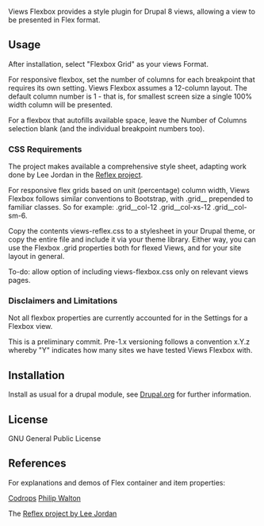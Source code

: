 Views Flexbox provides a style plugin for Drupal 8 views, allowing a view to be presented in Flex format.

## Usage

After installation, select "Flexbox Grid" as your views Format.

For responsive flexbox, set the number of columns for each breakpoint that requires its own setting. Views Flexbox assumes a 12-column layout. The default column number is 1 - that is, for smallest screen size a single 100% width column will be presented.

For a flexbox that autofills available space, leave the Number of Columns selection blank (and the individual breakpoint numbers too).

### CSS Requirements

The project makes available a comprehensive style sheet, adapting work done by Lee Jordan in the [Reflex project](https://github.com/leejordan/reflex).

For responsive flex grids based on unit (percentage) column width, Views Flexbox follows similar conventions to Bootstrap, with .grid__ prepended to familiar classes. So for example: .grid__col-12 .grid__col-xs-12 .grid__col-sm-6.

Copy the contents views-reflex.css to a stylesheet in your Drupal theme, or copy the entire file and include it via your theme library. Either way, you can use the Flexbox .grid properties both for flexed Views, and for your site layout in general.

To-do: allow option of including views-flexbox.css only on relevant views pages.

### Disclaimers and Limitations

Not all flexbox properties are currently accounted for in the Settings for a Flexbox view.

This is a preliminary commit. Pre-1.x versioning follows a convention x.Y.z whereby "Y" indicates how many sites we have tested Views Flexbox with.

## Installation

Install as usual for a drupal module, see [Drupal.org](https://www.drupal.org/docs/8/extending-drupal-8/installing-contributed-modules-find-import-enable-configure-drupal-8) for further information.

## License

GNU General Public License

## References

For explanations and demos of Flex container and item properties:

[Codrops](https://tympanus.net/codrops/css_reference/flexbox/)
[Philip Walton](https://philipwalton.github.io/solved-by-flexbox/)

The [Reflex project by Lee Jordan](https://github.com/leejordan/reflex)